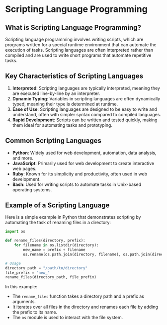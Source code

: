 # Scripting Language Programming

## What is Scripting Language Programming?

Scripting language programming involves writing scripts, which are programs written for a special runtime environment that can automate the execution of tasks. Scripting languages are often interpreted rather than compiled and are used to write short programs that automate repetitive tasks.

## Key Characteristics of Scripting Languages

1. **Interpreted**: Scripting languages are typically interpreted, meaning they are executed line-by-line by an interpreter.
2. **Dynamic Typing**: Variables in scripting languages are often dynamically typed, meaning their type is determined at runtime.
3. **Ease of Use**: Scripting languages are designed to be easy to write and understand, often with simpler syntax compared to compiled languages.
4. **Rapid Development**: Scripts can be written and tested quickly, making them ideal for automating tasks and prototyping.

## Common Scripting Languages

- **Python**: Widely used for web development, automation, data analysis, and more.
- **JavaScript**: Primarily used for web development to create interactive web pages.
- **Ruby**: Known for its simplicity and productivity, often used in web development.
- **Bash**: Used for writing scripts to automate tasks in Unix-based operating systems.

## Example of a Scripting Language

Here is a simple example in Python that demonstrates scripting by automating the task of renaming files in a directory:

```python
import os

def rename_files(directory, prefix):
    for filename in os.listdir(directory):
        new_name = prefix + filename
        os.rename(os.path.join(directory, filename), os.path.join(directory, new_name))

# Usage
directory_path = "/path/to/directory"
file_prefix = "new_"
rename_files(directory_path, file_prefix)
```

In this example:
- The `rename_files` function takes a directory path and a prefix as arguments.
- It iterates over all files in the directory and renames each file by adding the prefix to its name.
- The `os` module is used to interact with the file system.